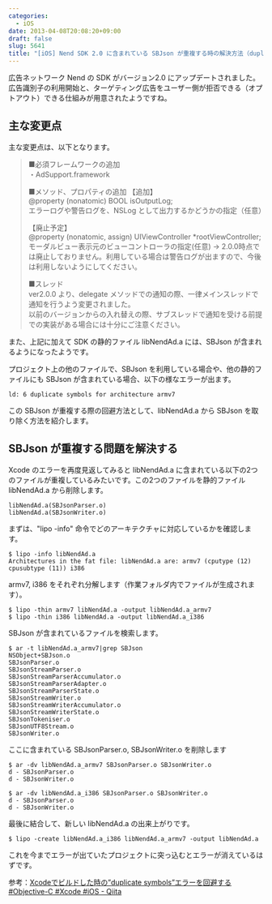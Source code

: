 ```yaml
---
categories:
  - iOS
date: 2013-04-08T20:08:20+09:00
draft: false
slug: 5641
title: "[iOS] Nend SDK 2.0 に含まれている SBJson が重複する時の解決方法（duplicate symbols エラーを回避する方法）"
---
```


広告ネットワーク Nend の SDK がバージョン2.0 にアップデートされました。広告識別子の利用開始と、ターゲティング広告をユーザー側が拒否できる（オプトアウト）できる仕組みが用意されたようですね。

## 主な変更点

主な変更点は、以下となります。

> ■必須フレームワークの追加  
> ・AdSupport.framework  
> 
> ■メソッド、プロパティの追加
> 【追加】  
> @property (nonatomic) BOOL isOutputLog;  
> エラーログや警告ログを、NSLog として出力するかどうかの指定（任意）
> 
> 【廃止予定】  
> @property (nonatomic, assign) UIViewController *rootViewController;  
> モーダルビュー表示元のビューコントローラの指定(任意)
> → 2.0.0時点では廃止しておりません。利用している場合は警告ログが出ますので、今後は利用しないようにしてください。
> 
> ■スレッド  
> ver2.0.0 より、delegate メソッドでの通知の際、一律メインスレッドで通知を行うよう変更されました。  
> 以前のバージョンからの入れ替えの際、サブスレッドで通知を受ける前提での実装がある場合には十分にご注意ください。

また、上記に加えて SDK の静的ファイル libNendAd.a には、SBJson が含まれるようになったようです。

プロジェクト上の他のファイルで、SBJson を利用している場合や、他の静的ファイルにも SBJson が含まれている場合、以下の様なエラーが出ます。

```
ld: 6 duplicate symbols for architecture armv7
```

この SBJson が重複する際の回避方法として、libNendAd.a から SBJson を取り除く方法を紹介します。

## SBJson が重複する問題を解決する

Xcode のエラーを再度見返してみると libNendAd.a に含まれている以下の2つのファイルが重複しているみたいです。この2つのファイルを静的ファイル libNendAd.a から削除します。

```
libNendAd.a(SBJsonParser.o)
libNendAd.a(SBJsonWriter.o)
```

まずは、"lipo -info" 命令でどのアーキテクチャに対応しているかを確認します。

```
$ lipo -info libNendAd.a
Architectures in the fat file: libNendAd.a are: armv7 (cputype (12) cpusubtype (11)) i386
```

armv7, i386 をそれぞれ分解します（作業フォルダ内でファイルが生成されます）。

```
$ lipo -thin armv7 libNendAd.a -output libNendAd.a_armv7
$ lipo -thin i386 libNendAd.a -output libNendAd.a_i386
```

SBJson が含まれているファイルを検索します。

```
$ ar -t libNendAd.a_armv7|grep SBJson
NSObject+SBJson.o
SBJsonParser.o
SBJsonStreamParser.o
SBJsonStreamParserAccumulator.o
SBJsonStreamParserAdapter.o
SBJsonStreamParserState.o
SBJsonStreamWriter.o
SBJsonStreamWriterAccumulator.o
SBJsonStreamWriterState.o
SBJsonTokeniser.o
SBJsonUTF8Stream.o
SBJsonWriter.o
```

ここに含まれている SBJsonParser.o, SBJsonWriter.o を削除します

```
$ ar -dv libNendAd.a_armv7 SBJsonParser.o SBJsonWriter.o
d - SBJsonParser.o
d - SBJsonWriter.o

$ ar -dv libNendAd.a_i386 SBJsonParser.o SBJsonWriter.o
d - SBJsonParser.o
d - SBJsonWriter.o
```

最後に結合して、新しい libNendAd.a の出来上がりです。

```
$ lipo -create libNendAd.a_i386 libNendAd.a_armv7 -output libNendAd.a
```

これを今までエラーが出ていたプロジェクトに突っ込むとエラーが消えているはずです。

参考：[Xcodeでビルドした時の”duplicate symbols”エラーを回避する #Objective-C #Xcode #iOS - Qiita](http://qiita.com/items/af7c88f2d16d97985387)
